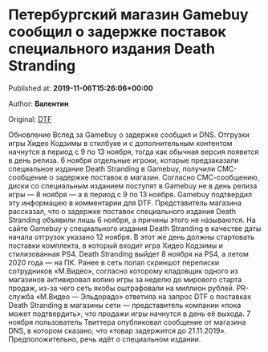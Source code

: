 
# Петербургский магазин Gamebuy сообщил о задержке поставок специального издания Death Stranding

Published at: **2019-11-06T15:26:06+00:00**

Author: **Валентин**

Original: [DTF](https://dtf.ru/gameindustry/79938-peterburgskiy-magazin-gamebuy-soobshchil-o-zaderzhke-postavok-specialnogo-izdaniya-death-stranding)

Обновление Вслед за Gamebuy о задержке сообщил и DNS.
Отгрузки игры Хидео Кодзимы в стилбуке и с дополнительным контентом начнутся в период с 9 по 13 ноября, тогда как обычная версия появится в день релиза.
6 ноября отдельные игроки, которые предзаказали специальное издание Death Stranding в Gamebuy, получили СМС-сообщение о задержке поставок в магазин.
Согласно СМС-сообщению, диски со специальным изданием поступят в Gamebuy не в день релиза игры — 8 ноября — а в период с 9 по 13 ноября.
Gamebuy подтвердил эту информацию в комментарии для DTF. Представитель магазина рассказал, что о задержке поставок специального издания Death Stranding объявили лишь 6 ноября, а причины этого не называются.
На сайте Gamebuy у специального издания Death Stranding в качестве даты начала отгрузок указано 12 ноября. В этот же день должны стартовать поставки комплекта, в который входит игра Хидео Кодзимы и стилизованная PS4.
Death Stranding выйдет 8 ноября на PS4, а летом 2020 года — на ПК. Ранее в сеть попал скриншот переписки сотрудников «М.Видео», согласно которому кладовщик одного из магазинов активировал копию игры за неделю до мирового старта продаж, из-за чего сеть якобы оштрафовали на миллион рублей.
PR-служба «М.Видео — Эльдорадо» ответила на запрос DTF о поставках Death Stranding в магазины сети — представитель компании «пока может подтвердить», что продажи игры начнутся в день её выхода.
7 ноября пользователь Твиттера опубликовал сообщение от магазина DNS, в котором сказано, что «товар задержится до 21.11.2019». Предположительно, речь идёт о специальном издании.
